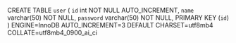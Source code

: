 CREATE TABLE `user` (
  `id` int NOT NULL AUTO_INCREMENT,
  `name` varchar(50) NOT NULL,
  `password` varchar(50) NOT NULL,
  PRIMARY KEY (`id`)
) ENGINE=InnoDB AUTO_INCREMENT=3 DEFAULT CHARSET=utf8mb4 COLLATE=utf8mb4_0900_ai_ci